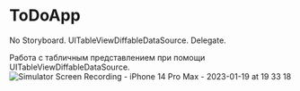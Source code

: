 # ToDoApp
No Storyboard. UITableViewDiffableDataSource. Delegate.

Работа с табличным представлением при помощи UITableViewDiffableDataSource.
![Simulator Screen Recording - iPhone 14 Pro Max - 2023-01-19 at 19 33 18](https://user-images.githubusercontent.com/100678259/213499486-e65637a4-df36-49bb-ab18-dc181a64f621.gif)

